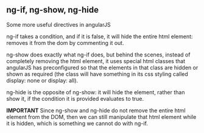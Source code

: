 ## ng-if, ng-show, ng-hide

Some more useful directives in angularJS

ng-if takes a condition, and if it is false, it will hide the entire html element: removes it from the dom by commenting it out. 

ng-show does exactly what ng-if does, but behind the scenes, instead of completely removing the html element, it uses special html classes that angularJS has preconfigured so that the elements in that class are hidden or shown as required (the class will have something in its css styling called display: none or display: all). 

ng-hide is the opposite of ng-show: it will hide the element, rather than show it, if the condition it is provided evaluates to true. 

__IMPORTANT__ Since ng-show and ng-hide do not remove the entire html element from the DOM, then we can still manipulate that html element while it is hidden, which is something we cannot do with ng-if.